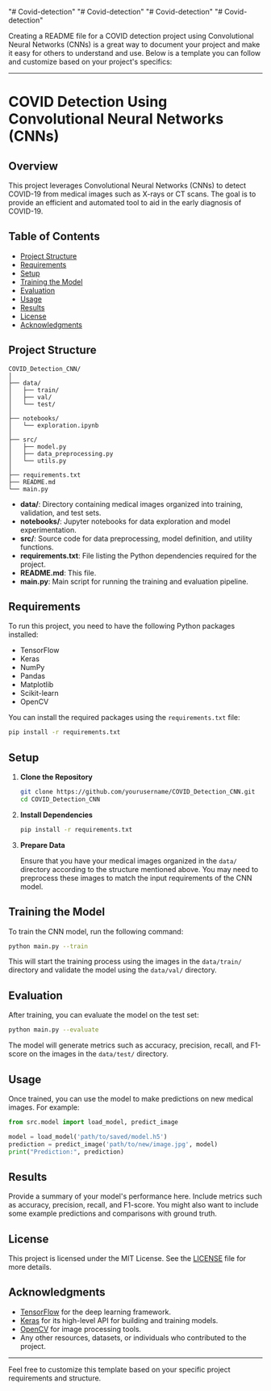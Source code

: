 "# Covid-detection" 
"# Covid-detection" 
"# Covid-detection" 
"# Covid-detection" 

Creating a README file for a COVID detection project using Convolutional Neural Networks (CNNs) is a great way to document your project and make it easy for others to understand and use. Below is a template you can follow and customize based on your project's specifics:

---

# COVID Detection Using Convolutional Neural Networks (CNNs)

## Overview

This project leverages Convolutional Neural Networks (CNNs) to detect COVID-19 from medical images such as X-rays or CT scans. The goal is to provide an efficient and automated tool to aid in the early diagnosis of COVID-19.

## Table of Contents

- [Project Structure](#project-structure)
- [Requirements](#requirements)
- [Setup](#setup)
- [Training the Model](#training-the-model)
- [Evaluation](#evaluation)
- [Usage](#usage)
- [Results](#results)
- [License](#license)
- [Acknowledgments](#acknowledgments)

## Project Structure

```
COVID_Detection_CNN/
│
├── data/
│   ├── train/
│   ├── val/
│   └── test/
│
├── notebooks/
│   └── exploration.ipynb
│
├── src/
│   ├── model.py
│   ├── data_preprocessing.py
│   └── utils.py
│
├── requirements.txt
├── README.md
└── main.py
```

- **data/**: Directory containing medical images organized into training, validation, and test sets.
- **notebooks/**: Jupyter notebooks for data exploration and model experimentation.
- **src/**: Source code for data preprocessing, model definition, and utility functions.
- **requirements.txt**: File listing the Python dependencies required for the project.
- **README.md**: This file.
- **main.py**: Main script for running the training and evaluation pipeline.

## Requirements

To run this project, you need to have the following Python packages installed:

- TensorFlow
- Keras
- NumPy
- Pandas
- Matplotlib
- Scikit-learn
- OpenCV

You can install the required packages using the `requirements.txt` file:

```bash
pip install -r requirements.txt
```

## Setup

1. **Clone the Repository**

   ```bash
   git clone https://github.com/yourusername/COVID_Detection_CNN.git
   cd COVID_Detection_CNN
   ```

2. **Install Dependencies**

   ```bash
   pip install -r requirements.txt
   ```

3. **Prepare Data**

   Ensure that you have your medical images organized in the `data/` directory according to the structure mentioned above. You may need to preprocess these images to match the input requirements of the CNN model.

## Training the Model

To train the CNN model, run the following command:

```bash
python main.py --train
```

This will start the training process using the images in the `data/train/` directory and validate the model using the `data/val/` directory.

## Evaluation

After training, you can evaluate the model on the test set:

```bash
python main.py --evaluate
```

The model will generate metrics such as accuracy, precision, recall, and F1-score on the images in the `data/test/` directory.

## Usage

Once trained, you can use the model to make predictions on new medical images. For example:

```python
from src.model import load_model, predict_image

model = load_model('path/to/saved/model.h5')
prediction = predict_image('path/to/new/image.jpg', model)
print("Prediction:", prediction)
```

## Results

Provide a summary of your model's performance here. Include metrics such as accuracy, precision, recall, and F1-score. You might also want to include some example predictions and comparisons with ground truth.

## License

This project is licensed under the MIT License. See the [LICENSE](LICENSE) file for more details.

## Acknowledgments

- [TensorFlow](https://www.tensorflow.org/) for the deep learning framework.
- [Keras](https://keras.io/) for its high-level API for building and training models.
- [OpenCV](https://opencv.org/) for image processing tools.
- Any other resources, datasets, or individuals who contributed to the project.

---

Feel free to customize this template based on your specific project requirements and structure.
